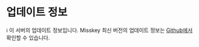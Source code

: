 # 업데이트 정보
<div class="info">ℹ️ 이 서버의 업데이트 정보입니다. Misskey 최신 버전의 업데이트 정보는 <a href="https://github.com/misskey-dev/misskey/blob/master/CHANGELOG.md" target="_blank">Github에서</a> 확인할 수 있습니다.</div>

<!-- For translators: Do not edit these comments. -->
<!--[CHANGELOG]-->
